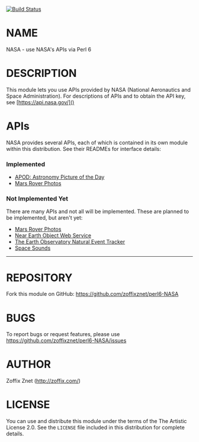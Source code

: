 [![Build Status](https://travis-ci.org/zoffixznet/perl6-NASA.svg)](https://travis-ci.org/zoffixznet/perl6-NASA)

# NAME

NASA - use NASA's APIs via Perl 6

# DESCRIPTION

This module lets you use APIs provided by NASA (National Aeronautics and
Space Administration). For descriptions of APIs and to obtain the API key,
see [https://api.nasa.gov/]()

# APIs

NASA provides several APIs, each of which is contained in its own module
within this distribution. See their READMEs for interface details:

### Implemented

* [APOD: Astronomy Picture of the Day](README-APOD.md)
* [Mars Rover Photos](README-MARS-ROVERS.md)

### Not Implemented Yet

There are many APIs and not all will be implemented. These are planned to
be implemented, but aren't yet:

* [Mars Rover Photos](https://api.nasa.gov/api.html#MarsPhotos)
* [Near Earth Object Web Service](https://api.nasa.gov/api.html#NeoWS)
* [The Earth Observatory Natural Event Tracker](https://api.nasa.gov/api.html#earth)
* [Space Sounds](https://api.nasa.gov/api.html#sounds)

----

# REPOSITORY

Fork this module on GitHub:
https://github.com/zoffixznet/perl6-NASA

# BUGS

To report bugs or request features, please use
https://github.com/zoffixznet/perl6-NASA/issues

# AUTHOR

Zoffix Znet (http://zoffix.com/)

# LICENSE

You can use and distribute this module under the terms of the
The Artistic License 2.0. See the `LICENSE` file included in this
distribution for complete details.
